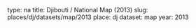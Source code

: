 type: na
title: Djibouti / National Map (2013)
slug: places/dj/datasets/map/2013
place: dj
dataset: map
year: 2013
